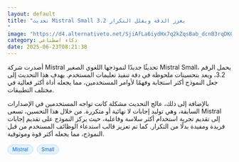 ```yaml
---
layout: default
title: "تحديث Mistral Small 3.2 يعزز الدقة ويقلل التكرار
"
image: "https://d4.alternativeto.net/SjiAfLa6iydHx7q2kZqsBab_dcnB3rqDKQyzkzzNxYw/rs:fill:1520:760:0/g:ce:0:0/YWJzOi8vZGlzdC9jb250ZW50LzE3NTA2NjY4OTgwODEucG5n.png"
category: ذكاء اصطناعي
date: 2025-06-23T08:21:38
---
```


أصدرت شركة Mistral تحديثًا جديدًا لنموذجها اللغوي الصغير Mistral Small، يحمل الرقم 3.2، ويعد بتحسينات ملحوظة في دقة تنفيذ تعليمات المستخدم. يهدف هذا التحديث إلى جعل النموذج أكثر استجابة وفهمًا لأوامر المستخدمين، مما يجعله أداة أكثر فعالية في مختلف التطبيقات.

بالإضافة إلى ذلك، عالج التحديث مشكلة كانت تواجه المستخدمين في الإصدارات السابقة، وهي توليد إجابات لا نهائية أو متكررة. من خلال هذا التحسين، تسعى Mistral إلى تقديم تجربة استخدام أكثر سلاسة وفاعلية، حيث يركز النموذج على تقديم إجابات فريدة ومفيدة بدلًا من التكرار. كما تم تعزيز قالب استدعاء الوظائف المستخدم من قبل النموذج، مما يجعله أكثر قوة وموثوقية.

<div style="margin-top:2px; margin-bottom:2px;"><a href="https://bidjadraft.github.io/?query=Mistral" style="background:#e3f2fd; color:#1565c0; font-size:80%; border-radius:12px; padding:3px 10px; margin:2px 4px 2px 0; display:inline-block; border:1px solid #bbdefb; text-decoration:none;">Mistral</a> <a href="https://bidjadraft.github.io/?query=Small" style="background:#e3f2fd; color:#1565c0; font-size:80%; border-radius:12px; padding:3px 10px; margin:2px 4px 2px 0; display:inline-block; border:1px solid #bbdefb; text-decoration:none;">Small</a></div><br><br>
